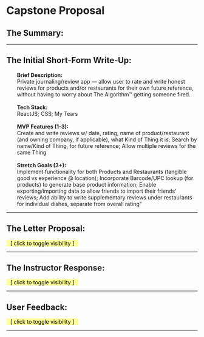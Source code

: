 <style type='text/css'>
p {margin: auto auto 1em 2em;}
blockquote {padding-left: 0em; margin: 0em;}
li {margin-bottom: 1em;}
h1, h2, h3 {font-weight: bold;}
details summary {background-color: #ff9; color:#000; display:inline; padding: 0em 0.75em; }
</style>
<!--
-->
# Capstone Proposal #

## The Summary: ##

---
## The Initial Short-Form Write-Up: ##
**Brief Description:**\
Private journaling/review app — allow user to rate and write honest reviews for products and/or restaurants for their own future reference, without having to worry about The Algorithm™ getting someone fired.\
 \
**Tech Stack:**\
ReactJS; CSS; My Tears\
 \
**MVP Features (1-3):**\
Create and write reviews w/ date, rating, name of product/restaurant (and owning company, if applicable), what Kind of Thing it is; Search by name/Kind of Thing, for future reference; Allow multiple reviews for the same Thing\
 \
**Stretch Goals (3+):**\
Implement functionality for both Products and Restaurants (tangible good vs experience @ location); Incorporate Barcode/UPC lookup (for products) to generate base product information; Enable exporting/importing data to allow friends to import their friends' reviews; Add ability to write supplementary reviews under restaurants for individual dishes, separate from overall rating"

---
## The Letter Proposal: ##
<details><summary>[ click to toggle visibility ] </summary>
<h3>Name of Student:</h3> 
<p>Shannon Grantski</p>

<h3>Name of Project:</h3> 
<p><em>Memento More-Eat</em> <br />
(Working Title. Not at all final. )</p>

<h3>Project's Purpose or Goal:</h3>
<p>This application will store a user's reviews and ratings for restaurants they visit: no aggregate feedback, no sponsored products, no guilt.

While there are a number of services that allow users to write reviews for X or Y restaurant, these can be difficult to reference later, and—due to their public nature—encourage users to polarize their opinions into blunt pass/fails. 

With this app, a user is instead writing to their own future self: to note dishes they've tried and didn't like, to make note of a server who has treated them well, to warn them away from locations they just don't like.</p>

<h3>The absolute minimum features the project requires to meet this purpose or goal:</h3>
<ol>
<li>Ability to create new entries with all base data needed for future reference: name and location of restaurant, date of visit, dishes tried, with space for long-form reviews.

<li> Implement a custom, "feelings-based" rating option to encourage more useful feedback. Rather than using a numeric satisfaction or N-out-of-N star system, users would rate their experience by mood-based emoji — for instance, maybe 🤩 ('stars in eyes' emoji) for a place they would be excited to go to again, 😒 (dissatisfied, or 'not amused' emoji) for "I'll go if someone else is buying"-type ratings, and so forth.

<li> Allow user to add multiple visits, entrees, or even locations to a given overall "restaurant." This would allow them to keep track of which dishes they have and haven't liked, or track if their overall experiences have gotten better or worse over time.
</ol>

<h3>The tools, frameworks, libraries, APIs, modules and/or other resources (whatever is specific to your track, and your language) you will use to create this MVP:</h3>
<ol>
<li> Base project will be written in React. It is possible the project may transition to React Native, as this may allow better production of a mobile experience. Front-end customization will be in CSS, and may utilize Bootstrap libraries for modular content.

<li> The database used for this software is expected to be Firebase; however, as this is not yet a fully-examined solution, other options such as Firestore, or WatermelonDB.\
\
While other technologies or outsourced data may be utilized for stretch goal functionality, these are the base necessities for this project's MVP.
</ol>

<h3>If you finish developing the minimum viable product (MVP) with time to spare, describe what features you will work on next:</h3>
<ol>
<li> Ability to export and import data for user backup. A record of this type should last longer than the lifespan of the user's device.

<li> Ability to pull standardized data — such as address, hours of operation, specific name — about a restaurant from an API source. Source may be an entity such as FourSquare, Google, or Yelp.

<li> If restaurant journal is fully functional, create separate review library for grocery store food items, with similar information structure.\
\
In this case, "restaurant" would instead be brand, dish the specific product, and so forth. Similar to the restaurant diary, this would allow users to reference products they have tried and liked — or hated — more easily.

<li> For product journal, if all other components are complete and application is built for mobile, implement camera functionality to scan and look up product by UPC barcode, to allow more specific and more effortless product creation.
</ol>

<h3>The additional tools, frameworks, libraries, APIs, or other resources these additional features will require:</h3>
<ol>
<li> Data backup would involve the saving and converting database information into a more accessible and transferable filetype, such as .csv, .xlsx, or .ods. The technology needed for this will depend on the final database type selected.

<li> Restaurant location data from API would require the application's ability to go online and make API calls; presently, due to familiarity with the product, the FourSquare API is known to contain the information this application's perceived implementation would require.

<li> Barcode scanning for the product library is a "pie in the sky" goal for this project; while preliminary research has been done to see what options are available, many products are built at too large an investment cost for this project, or require the use of, "we'll code your application for you" software, which would not be feasible for this product. Further research would be necessary.
</ol>

<h3>Anything else you'd like your instructor to know:</h3>
<p>Do you know how hard it is to come up with a punny title that hasn't been used for anything else before?</p></details>

---
## The Instructor Response: ##
<details><summary>[ click to toggle visibility ] </summary>
<blockquote><p> Hey! I do believe it is hard to come up with a punny title that hasn't been used before. I believe in you!! </p>

<p>This is a great proposal. It's detailed and has a lot of stretch goals. I could see writing a backend in NoSQL or SQL. I think using firestore will reinforce the tooling (fresh in your mind) that you've learned in this recent module and that it will make an excellent project to add to you resume. That said, you are absolutely welcome to pick any NoSQL database of your choice, just keep in mind that there is a learning curve and each technology has their own way of interacting with the database (in contrast to SQL databases which all use Structured Query Language).</p>
<p>I don't suggest working with React Native (for mobile applications) unless that is the core of your MVP and you pare down some of the items that you have currently listed for your MVP. As always, a small MVP with many stretch goals is a good way to tackle your capstone project.</p>
<p>Well done with this proposal!</p></blockquote></details>

---
## User Feedback: ##
<details><summary>[ click to toggle visibility ] </summary>

<blockquote><b>[ User 'J' about project proposal ]</b>: 
<p>[This] is something I would use. I only use [<em>redacted: website name</em>] reviews if something was egregiously bad, or like there's a promotion to leave a good review.</p>

<p>I think a notes app like this is really handy!  It means I can have something that like... I can personally record the things I like about something, without the public pressure too.</p>

<p>Like "the servers weren't paying attention to me" is fine in a personal note but I'd never put it public, [but] it's something I'd like to remember!!</p>

</details>

---